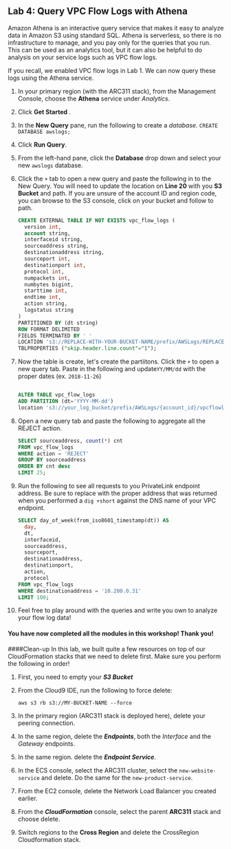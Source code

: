 ## Lab 4:  Query VPC Flow Logs with Athena

Amazon Athena is an interactive query service that makes it easy to analyze data in Amazon S3 using standard SQL. Athena is serverless, so there is no infrastructure to manage, and you pay only for the queries that you run.  This can be used as an analytics tool, but it can also be helpful to do analysis on your service logs such as VPC flow logs.

If you recall, we enabled VPC flow logs in Lab 1.  We can now query these logs using the Athena service.

1.  In your primary region (with the ARC311 stack), from the Management Console, choose the **Athena** service under *Analytics*.
2. Click **Get Started** .
3. In the **New Query** pane, run the following to create a *database*.
	`CREATE DATABASE awslogs;`
4. Click **Run Query**.
5. From the left-hand pane, click the **Database** drop down and select your new `awslogs` database.
6. Click the `+` tab to open a new query and paste the following in to the New Query.  You will need to update the location on **Line 20** with you **S3 Bucket** and path.  If you are unsure of the account ID and region code, you can browse to the S3 console, click on your bucket and follow to path.  

	```sql
	CREATE EXTERNAL TABLE IF NOT EXISTS vpc_flow_logs (
	  version int,
	  account string,
	  interfaceid string,
	  sourceaddress string,
	  destinationaddress string,
	  sourceport int,
	  destinationport int,
	  protocol int,
	  numpackets int,
	  numbytes bigint,
	  starttime int,
	  endtime int,
	  action string,
	  logstatus string
	)  
	PARTITIONED BY (dt string)
	ROW FORMAT DELIMITED
	FIELDS TERMINATED BY ' '
	LOCATION 's3://REPLACE-WITH-YOUR-BUCKET-NAME/prefix/AWSLogs/REPLACE-WITH-YOUR-ACCOUNT-ID/vpcflowlogs/YOUR-REGION-CODE/'
	TBLPROPERTIES ("skip.header.line.count"="1");
	
	```

7.  Now the table is create, let's create the partiitons.  Click the `+` to open a new query tab.  Paste in the following and update`YY/MM/dd` with the proper dates (ex. `2018-11-26`)


	```sql
	
	ALTER TABLE vpc_flow_logs
	ADD PARTITION (dt='YYYY-MM-dd')
	location 's3://your_log_bucket/prefix/AWSLogs/{account_id}/vpcflowlogs/{region_code}/YYYY/MM/dd';
	```


8.  Open a new query tab and paste the following to aggregate all the REJECT action.

	```sql
	SELECT sourceaddress, count(*) cnt
	FROM vpc_flow_logs
	WHERE action = 'REJECT'
	GROUP BY sourceaddress
	ORDER BY cnt desc
	LIMIT 25;
	``` 
9.  Run the following to see all requests to you PrivateLink endpoint address.  Be sure to replace with the proper address that was returned when you performed a `dig +short` against the DNS name of your VPC endpoint.

	```sql
	SELECT day_of_week(from_iso8601_timestamp(dt)) AS
	  day,
	  dt,
	  interfaceid,
	  sourceaddress,
	  sourceport, 
	  destinationaddress, 
	  destinationport, 
	  action,
	  protocol
	FROM vpc_flow_logs
	WHERE destinationaddress = '10.200.0.31'
	LIMIT 100;
	```
10.  Feel free to play around with the queries and write you own to analyze your flow log data!


#### You have now completed all the modules in this workshop!  Thank you! 

####Clean-up
In this lab, we built quite a few resources on top of our CloudFormation stacks that we need to delete first.  Make sure you perform the following in order!

1.  First, you need to empty your ***S3 Bucket***
2. From the Cloud9 IDE, run the following to force delete:

	`aws s3 rb s3://MY-BUCKET-NAME --force`

3.  In the primary region (ARC311 stack is deployed here), delete your peering connection.
4. In the same region, delete the ***Endpoints***, both the *Interface* and the *Gateway* endpoints.
5. In the same region. delete the ***Endpoint Service***.
6. In the ECS console, select the ARC311 cluster, select the `new-website-service` and delete.  Do the same for the `new-product-service`.
7. From the EC2 console, delete the Network Load Balancer you created earlier.
8. From the ***CloudFormation*** console, select the parent **ARC311** stack and choose delete.
9. Switch regions to the **Cross Region** and delete the CrossRegion Cloudformation stack.